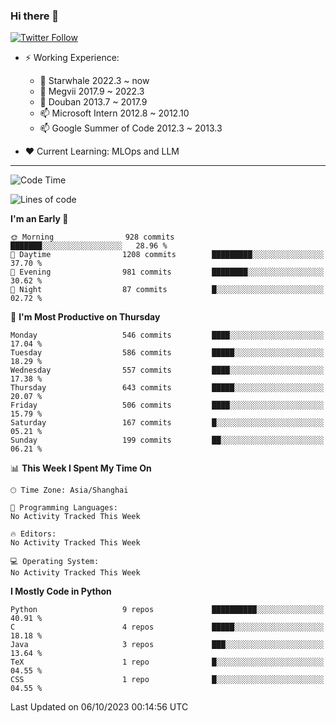 ### Hi there 👋

[![Twitter Follow](https://img.shields.io/twitter/follow/tianweidut?style=social)](https://twitter.com/tianweidut)

- ⚡ Working Experience:
  - 🔭 Starwhale 2022.3 ~ now
  - 🌱 Megvii 2017.9 ~ 2022.3
  - 🌱 Douban 2013.7 ~ 2017.9
  - 📫 Microsoft Intern 2012.8 ~ 2012.10
  - 📫 Google Summer of Code 2012.3 ~ 2013.3

- ❤️ Current Learning: MLOps and LLM

---
<!--START_SECTION:waka-->
![Code Time](http://img.shields.io/badge/Code%20Time-4%2C545%20hrs%2049%20mins-blue)

![Lines of code](https://img.shields.io/badge/From%20Hello%20World%20I%27ve%20Written-1.6%20million%20lines%20of%20code-blue)

**I'm an Early 🐤** 

```text
🌞 Morning                928 commits         ███████░░░░░░░░░░░░░░░░░░   28.96 % 
🌆 Daytime                1208 commits        █████████░░░░░░░░░░░░░░░░   37.70 % 
🌃 Evening                981 commits         ████████░░░░░░░░░░░░░░░░░   30.62 % 
🌙 Night                  87 commits          █░░░░░░░░░░░░░░░░░░░░░░░░   02.72 % 
```
📅 **I'm Most Productive on Thursday** 

```text
Monday                   546 commits         ████░░░░░░░░░░░░░░░░░░░░░   17.04 % 
Tuesday                  586 commits         █████░░░░░░░░░░░░░░░░░░░░   18.29 % 
Wednesday                557 commits         ████░░░░░░░░░░░░░░░░░░░░░   17.38 % 
Thursday                 643 commits         █████░░░░░░░░░░░░░░░░░░░░   20.07 % 
Friday                   506 commits         ████░░░░░░░░░░░░░░░░░░░░░   15.79 % 
Saturday                 167 commits         █░░░░░░░░░░░░░░░░░░░░░░░░   05.21 % 
Sunday                   199 commits         ██░░░░░░░░░░░░░░░░░░░░░░░   06.21 % 
```


📊 **This Week I Spent My Time On** 

```text
🕑︎ Time Zone: Asia/Shanghai

💬 Programming Languages: 
No Activity Tracked This Week

🔥 Editors: 
No Activity Tracked This Week

💻 Operating System: 
No Activity Tracked This Week
```

**I Mostly Code in Python** 

```text
Python                   9 repos             ██████████░░░░░░░░░░░░░░░   40.91 % 
C                        4 repos             █████░░░░░░░░░░░░░░░░░░░░   18.18 % 
Java                     3 repos             ███░░░░░░░░░░░░░░░░░░░░░░   13.64 % 
TeX                      1 repo              █░░░░░░░░░░░░░░░░░░░░░░░░   04.55 % 
CSS                      1 repo              █░░░░░░░░░░░░░░░░░░░░░░░░   04.55 % 
```




 Last Updated on 06/10/2023 00:14:56 UTC
<!--END_SECTION:waka-->
